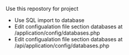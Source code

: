 Use this repostory for project
- Use SQL import to database
- Edit configualation file section databases at /application/config/databases.php
- Edit configualation file section databases at /api/application/config/databases.php 